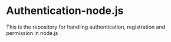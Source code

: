 # Authentication-node.js
 This is the repository for handling authentication, registration and permission in node.js
